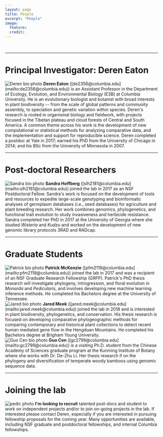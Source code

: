 ```yaml
---
layout: page
title: People
excerpt: "People"
image:
  feature:
  credit:
---
```


<br>
<hr>
<h1 class="entry-subtitle" id="Principle Investigator">Principal Investigator: Deren Eaton</h1>
<img src="{{ site.url }}/images/Deren-photo5.jpg"
     class="people-photo" 
     alt="Deren bio photo">
<span style="font-weight:bold">Deren Eaton</span> ([de2356@columbia.edu](mailto:de2356@columbia.edu)) is an Assistant 
Professor in the Department of Ecology, Evolution, and Environmental Biology
(E3B) at Columbia University. 
He is an evolutionary biologist and botanist with broad interests 
in plant biodiversity -- from the scale of global patterns and community 
assembly, to speciation and genetic variation within species. 
Deren's research is rooted in organismal biology and fieldwork, 
with projects focused in the Tibetan plateau and cloud forests of 
Central and South America. A common theme across his work
is the development of new computational or statistical methods 
for analyzing comparative data, and the implementation and 
support for reproducible science. Deren completed a 
postdoc at Yale in 2017; earned his PhD from the University
of Chicago in 2014; and his BSc from the University of Minnesota in 
2007.

<br>
<hr>
<h1 class="entry-subtitle" id="Post-docs">Post-doctoral Researchers</h1>
<img src="{{ site.url }}/images/Sandra-photo3.png"
     class="people-photo" 
     alt="Sandra bio photo">
<span style="font-weight:bold">Sandra Hoffberg</span> ([slh2181@columbia.edu](mailto:slh2181@columbia.edu)) joined the lab
in 2017 as an NSF Postdoctoral Fellow.
Sandra's work is focused on the development of tools and resources to 
expedite large-scale genotyping and bioinformatic analyses of 
germplasm databases (i.e., seed databases) for agriculture and 
plant breeding research. Her work combines genomics, phylogenetics, 
and functional trait evolution to study invasiveness and 
herbicide resistance. Sandra completed her PhD in 2017 at the 
University of Georgia where she studied <i>Wisteria</i> and 
<i>Kudzu</i> and worked on the development of new genomic library protocols 
3RAD and RADcap. 


<br>
<hr>
<h1 class="entry-subtitle" id="Graduate Students">Graduate Students</h1>
<img src="{{ site.url }}/images/Patrick-photo2.png"
     class="people-photo" 
     alt="Patrick bio photo">
<span style="font-weight:bold">Patrick McKenzie</span>
([pfm2119@columbia.edu](mailto:pfm2119@columbia.edu))
joined the lab in 2017 and was a recipient of an NSF Graduate Research 
Fellowship (GRFP). Patrick's PhD thesis research will investigate phylogeny, 
introgression, and floral evolution in <i>Monarda</i> and <i>Pedicularis</i>, 
and involves developing new machine learning inference methods. 
He completed his Bachelors degree at the University of Tennessee.


<br>
<img src="{{ site.url }}/images/Jared-photo1.jpg"
     class="people-photo" 
     alt="Jared bio photo">
<span style="font-weight:bold">Jared Meek</span> 
([jared.meek@columbia.edu](mailto:jared.meek@columbia.edu))
joined the lab in 2018 and is interested in plant biodiversity, 
phylogenetics, and conservation. His thesis research is focused on 
developing comparative phylogeographic methods for comparing contemporary 
and historical plant collections to detect recent human mediated gene flow 
in the Hengduan Mountains. He completed his Bachelors degree at Brigham 
Young University.


<br>
<img src="{{ site.url }}/images/Guo-Cen-square.jpg"
     class="people-photo" 
     alt="Guo Cen bio photo">
<span style="font-weight:bold">Guo Cen</span> 
([gc2799@columbia.edu](mailto:gc2799@columbia.edu))
is a visiting Ph.D. student from the Chinese Academy of Sciences graduate 
program at the Kunming Institute of Botany where she works with Dr. De-Zhu Li.
Her thesis research if on the phylogeny and diversification of temperate woody
bamboos using genomic sequence data.

<br>
<hr>
<h1 class="entry-subtitle" id="#Joining-the-lab">Joining the lab</h1>
<img src="{{ site.url }}/images/bio-monbeigiana.jpg"
     class="people-photo" 
     alt="pedic photo">     
<span style="font-weight:bold">I'm looking to recruit</span> talented
post-docs and student to work on independent projects and/or to join 
on-going projects in the lab. If interested please contact Deren, 
especially if you are interested in pursuing fellowship proposals for the 
coming year. Many opportunities are available, including NSF graduate and 
postdoctoral fellowships, and internal Columbia fellowships.
